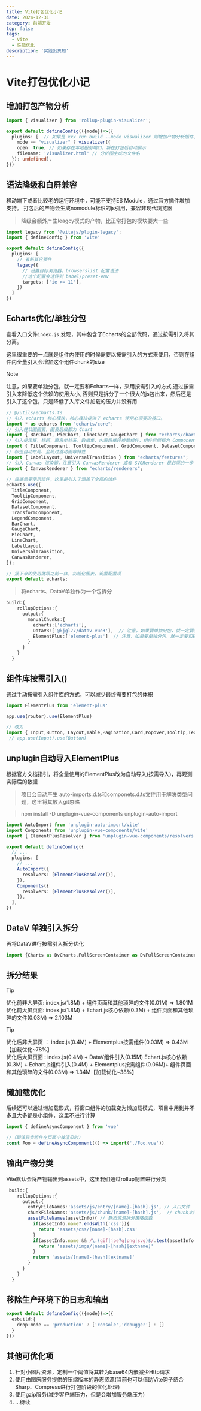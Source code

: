 ```yaml
---
title: Vite打包优化小记
date: 2024-12-31
category: 前端开发
top: false
tags:
  - Vite
  - 性能优化
description: '实践出真知'
---
```



# Vite打包优化小记

## 增加打包产物分析

```typescript
import { visualizer } from 'rollup-plugin-visualizer';

export default defineConfig(({mode})=>({
  plugins: [  // 如果是 xxx run build --mode visualizer 则增加产物分析插件, 构建成功后项目根目录会创建visualizer.html文件
    mode == "visualizer" ? visualizer({
    open: true, // 如果存在本地服务端口，将在打包后自动展示
    filename: 'visualizer.html' // 分析图生成的文件名
  }): undefined],
}))

```

## 语法降级和白屏兼容
移动端下或者比较老的运行环境中，可能不支持ES Module，通过官方插件增加支持。
打包后的产物会生成nomodule标识的js引用，兼容非现代浏览器
> 降级会额外产生leagcy模式的产物，比正常打包的模块要大一些


```typescript
import legacy from '@vitejs/plugin-legacy';
import { defineConfig } from 'vite'

export default defineConfig({
  plugins: [
    // 省略其它插件
    legacy({
      // 设置目标浏览器，browserslist 配置语法
      //这个配置会透传到 babel/preset-env
      targets: ['ie >= 11'],
    })
  ]
})
```


## Echarts优化/单独分包
查看入口文件`index.js` 发现，其中包含了Echarts的全部代码，通过按需引入将其分离。 

这里很重要的一点就是组件内使用的时候需要以按需引入的方式来使用，否则在组件内全量引入会增加这个组件chunk的size

> [!NOTE]
> 注意，如果要单独分包，就一定要和Echarts一样，采用按需引入的方式,通过按需引入来降低这个依赖的使用大小, 否则只是拆分了一个很大的js包出来，然后还是引入了这个包，只是降低了入库文件加载的压力并没有用

```typescript
// @/utils/echarts.ts
// 引入 echarts 核心模块，核心模块提供了 echarts 使用必须要的接口。
import * as echarts from "echarts/core";
// 引入柱状图图表，图表后缀都为 Chart
import { BarChart, PieChart, LineChart,GaugeChart } from "echarts/charts";
// 引入提示框，标题，直角坐标系，数据集，内置数据转换器组件，组件后缀都为 Component
import { TitleComponent, TooltipComponent, GridComponent, DatasetComponent, TransformComponent, LegendComponent } from "echarts/components";
// 标签自动布局、全局过渡动画等特性
import { LabelLayout, UniversalTransition } from "echarts/features";
// 引入 Canvas 渲染器，注意引入 CanvasRenderer 或者 SVGRenderer 是必须的一步
import { CanvasRenderer } from "echarts/renderers";

// 根据需要使用组件，这里是引入了涵盖了全部的组件
echarts.use([
  TitleComponent,
  TooltipComponent,
  GridComponent,
  DatasetComponent,
  TransformComponent,
  LegendComponent,
  BarChart,
  GaugeChart,
  PieChart,
  LineChart,
  LabelLayout,
  UniversalTransition,
  CanvasRenderer,
]);

// 接下来的使用就跟之前一样，初始化图表，设置配置项
export default echarts;
```
> 将echarts、DataV单独作为一个包拆分
```typescript
build:{
    rollupOptions:{
      output:{
        manualChunks:{
          echarts:['echarts'],
          DataV3:['@kjgl77/datav-vue3'],  // 注意，如果要单独分包，就一定要和Echarts一样，采用按需引入的方式 来降低包的引入大小， 否则 单独分js没意义
          ElementPlus:['element-plus']  // 注意，如果要单独分包，就一定要和Echarts一样，采用按需引入的方式 来降低包的引入大小， 否则 单独分js没意义
        }
      }
    }
  }
```

## 组件库按需引入()
通过手动按需引入组件库的方式，可以减少最终需要打包的体积
```typescript
import ElementPlus from 'element-plus'

app.use(router).use(ElementPlus)

// 改为
import { Input,Button, Layout,Table,Pagination,Card,Popover,Tooltip,Textarea,message,Select } from 'element-plus'; //根据需求写入，最终这个配置可以作为文件写出
 // app.use(Input).use(Button)  
```

## unplugin自动导入ElementPlus
根据官方文档指引，将全量使用的ElementPlus改为自动导入(按需导入)，再观测实际后的数据
> 项目会自动产生 auto-imports.d.ts和componets.d.ts文件用于解决类型问题，这里将其放入git忽略

> npm install -D unplugin-vue-components unplugin-auto-import
```typescript
import AutoImport from 'unplugin-auto-import/vite'
import Components from 'unplugin-vue-components/vite'
import { ElementPlusResolver } from 'unplugin-vue-components/resolvers'

export default defineConfig({
  // ...
  plugins: [
    // ...
    AutoImport({
      resolvers: [ElementPlusResolver()],
    }),
    Components({
      resolvers: [ElementPlusResolver()],
    }),
  ],
})
```

## DataV 单独引入拆分
再将DataV进行按需引入拆分优化
```typescript
import {Charts as DvCharts,FullScreenContainer as DvFullScreenContainer,ScrollBoard as DvScrollBoard} from '@kjgl77/datav-vue3'
```

## 拆分结果
> [!TIP]
> 优化前非大屏页: index.js(1.8M) +  组件页面和其他琐碎的文件(0.01M)  => 1.801M<br/>
> 优化前大屏页面: index.js(1.8M) + Echart.js核心依赖(0.3M) + 组件页面和其他琐碎的文件(0.03M)  => 2.103M

> [!TIP]
> 优化后非大屏页 ： index.js(0.4M) + Elementplus按需组件(0.03M) => 0.43M【加载优化~78%】<br/>
> 优化后大屏页面 : index.js(0.4M) + DataV组件引入(0.15M) Echart.js核心依赖(0.3M) + Echart.js组件引入(0.4M) + Elementplus按需组件(0.06M)+ 组件页面和其他琐碎的文件(0.03M) => 1.34M【加载优化~38%】

## 懒加载优化
后续还可以通过懒加载形式，将窗口组件的加载变为懒加载模式，项目中用到并不多且大多都是小组件，这里不进行计算
```typescript
import { defineAsyncComponent } from 'vue'

//（即该异步组件在页面中被渲染时）
const Foo = defineAsyncComponent(() => import('./Foo.vue'))
```

## 输出产物分类
Vite默认会将产物输出到assets中，这里我们通过rollup配置进行分类
```typescript
 build:{
    rollupOptions:{
      output:{
        entryFileNames:'assets/js/entry/[name]-[hash].js', // 入口文件
        chunkFileNames:'assets/js/chunk/[name]-[hash].js',  // chunk文件
        assetFileNames(assetInfo){ // 静态资源拆分策略函数
          if(assetInfo.name?.endsWith('css')){
            return 'assets/css/[name]-[hash].css'  
          }
          if(assetInfo.name && /\.(gif|jpe?g|png|svg)$/.test(assetInfo.name)){
            return 'assets/imgs/[name]-[hash][extname]'
          }
          return 'assets/[name]-[hash][extname]'
        }
      }
    }
  }
```

## 移除生产环境下的日志和输出
```typescript
export default defineConfig(({mode})=>({
  esbuild:{
    drop:mode == 'production' ? ['console','debugger'] : []
  }
}))
```

## 其他可优化项
1. 针对小图片资源，定制一个阈值将其转为base64内嵌减少Http请求
2. 使用由图床服务提供的压缩版本的静态资源(当前也可以借助Vite钩子结合Sharp、Compress进行打包阶段的优化处理)
3. 使用gzip服务(减少客户端压力，但是会增加服务端压力)
4. ...待续